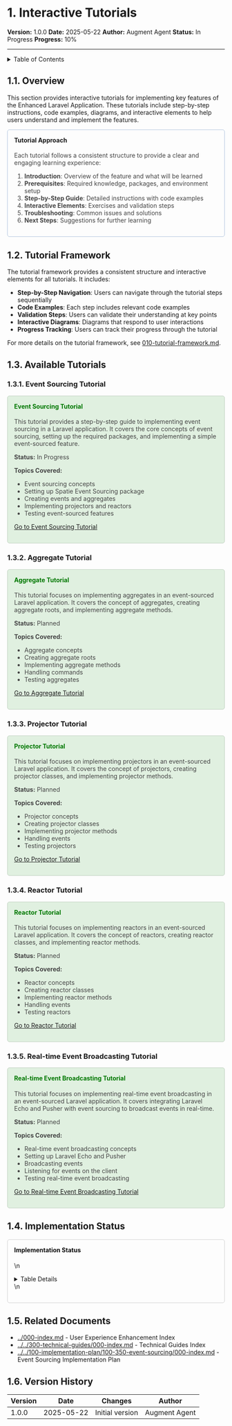 # 1. Interactive Tutorials

**Version:** 1.0.0
**Date:** 2025-05-22
**Author:** Augment Agent
**Status:** In Progress
**Progress:** 10%

---

<details>
<summary>Table of Contents</summary>

- [1. Interactive Tutorials](#1-interactive-tutorials)
  - [1.1. Overview](#11-overview)
  - [1.2. Tutorial Framework](#12-tutorial-framework)
  - [1.3. Available Tutorials](#13-available-tutorials)
    - [1.3.1. Event Sourcing Tutorial](#131-event-sourcing-tutorial)
    - [1.3.2. Aggregate Tutorial](#132-aggregate-tutorial)
    - [1.3.3. Projector Tutorial](#133-projector-tutorial)
    - [1.3.4. Reactor Tutorial](#134-reactor-tutorial)
    - [1.3.5. Real-time Event Broadcasting Tutorial](#135-real-time-event-broadcasting-tutorial)
  - [1.4. Implementation Status](#14-implementation-status)
  - [1.5. Related Documents](#15-related-documents)
  - [1.6. Version History](#16-version-history)

</details>

## 1.1. Overview

This section provides interactive tutorials for implementing key features of the Enhanced Laravel Application. These tutorials include step-by-step instructions, code examples, diagrams, and interactive elements to help users understand and implement the features.

<div style="padding: 15px; border-radius: 5px; border: 1px solid #b0c4de; margin-bottom: 20px;">
<h4 style="margin-top: 0; ">Tutorial Approach</h4>

<p style="color: #444;">Each tutorial follows a consistent structure to provide a clear and engaging learning experience:</p>

<ol style="color: #444;">
  <li><strong>Introduction</strong>: Overview of the feature and what will be learned</li>
  <li><strong>Prerequisites</strong>: Required knowledge, packages, and environment setup</li>
  <li><strong>Step-by-Step Guide</strong>: Detailed instructions with code examples</li>
  <li><strong>Interactive Elements</strong>: Exercises and validation steps</li>
  <li><strong>Troubleshooting</strong>: Common issues and solutions</li>
  <li><strong>Next Steps</strong>: Suggestions for further learning</li>
</ol>
</div>

## 1.2. Tutorial Framework

The tutorial framework provides a consistent structure and interactive elements for all tutorials. It includes:

- **Step-by-Step Navigation**: Users can navigate through the tutorial steps sequentially
- **Code Examples**: Each step includes relevant code examples
- **Validation Steps**: Users can validate their understanding at key points
- **Interactive Diagrams**: Diagrams that respond to user interactions
- **Progress Tracking**: Users can track their progress through the tutorial

For more details on the tutorial framework, see [010-tutorial-framework.md](010-tutorial-framework.md).

## 1.3. Available Tutorials

### 1.3.1. Event Sourcing Tutorial

<div style="background-color: #e0f0e0; padding: 15px; border-radius: 5px; border: 1px solid #c0d0c0; margin-bottom: 20px;">
<h4 style="margin-top: 0; color: #007700;">Event Sourcing Tutorial</h4>

<p style="color: #444;">This tutorial provides a step-by-step guide to implementing event sourcing in a Laravel application. It covers the core concepts of event sourcing, setting up the required packages, and implementing a simple event-sourced feature.</p>

<p style="color: #444;"><strong>Status:</strong> In Progress</p>

<p style="color: #444;"><strong>Topics Covered:</strong></p>
<ul style="color: #444;">
  <li>Event sourcing concepts</li>
  <li>Setting up Spatie Event Sourcing package</li>
  <li>Creating events and aggregates</li>
  <li>Implementing projectors and reactors</li>
  <li>Testing event-sourced features</li>
</ul>

<p style="color: #444;"><a href="020-event-sourcing-tutorial.md">Go to Event Sourcing Tutorial</a></p>
</div>

### 1.3.2. Aggregate Tutorial

<div style="background-color: #e0f0e0; padding: 15px; border-radius: 5px; border: 1px solid #c0d0c0; margin-bottom: 20px;">
<h4 style="margin-top: 0; color: #007700;">Aggregate Tutorial</h4>

<p style="color: #444;">This tutorial focuses on implementing aggregates in an event-sourced Laravel application. It covers the concept of aggregates, creating aggregate roots, and implementing aggregate methods.</p>

<p style="color: #444;"><strong>Status:</strong> Planned</p>

<p style="color: #444;"><strong>Topics Covered:</strong></p>
<ul style="color: #444;">
  <li>Aggregate concepts</li>
  <li>Creating aggregate roots</li>
  <li>Implementing aggregate methods</li>
  <li>Handling commands</li>
  <li>Testing aggregates</li>
</ul>

<p style="color: #444;"><a href="./030-aggregate-tutorial.md">Go to Aggregate Tutorial</a></p>
</div>

### 1.3.3. Projector Tutorial

<div style="background-color: #e0f0e0; padding: 15px; border-radius: 5px; border: 1px solid #c0d0c0; margin-bottom: 20px;">
<h4 style="margin-top: 0; color: #007700;">Projector Tutorial</h4>

<p style="color: #444;">This tutorial focuses on implementing projectors in an event-sourced Laravel application. It covers the concept of projectors, creating projector classes, and implementing projector methods.</p>

<p style="color: #444;"><strong>Status:</strong> Planned</p>

<p style="color: #444;"><strong>Topics Covered:</strong></p>
<ul style="color: #444;">
  <li>Projector concepts</li>
  <li>Creating projector classes</li>
  <li>Implementing projector methods</li>
  <li>Handling events</li>
  <li>Testing projectors</li>
</ul>

<p style="color: #444;"><a href="./040-projector-tutorial.md">Go to Projector Tutorial</a></p>
</div>

### 1.3.4. Reactor Tutorial

<div style="background-color: #e0f0e0; padding: 15px; border-radius: 5px; border: 1px solid #c0d0c0; margin-bottom: 20px;">
<h4 style="margin-top: 0; color: #007700;">Reactor Tutorial</h4>

<p style="color: #444;">This tutorial focuses on implementing reactors in an event-sourced Laravel application. It covers the concept of reactors, creating reactor classes, and implementing reactor methods.</p>

<p style="color: #444;"><strong>Status:</strong> Planned</p>

<p style="color: #444;"><strong>Topics Covered:</strong></p>
<ul style="color: #444;">
  <li>Reactor concepts</li>
  <li>Creating reactor classes</li>
  <li>Implementing reactor methods</li>
  <li>Handling events</li>
  <li>Testing reactors</li>
</ul>

<p style="color: #444;"><a href="./050-reactor-tutorial.md">Go to Reactor Tutorial</a></p>
</div>

### 1.3.5. Real-time Event Broadcasting Tutorial

<div style="background-color: #e0f0e0; padding: 15px; border-radius: 5px; border: 1px solid #c0d0c0; margin-bottom: 20px;">
<h4 style="margin-top: 0; color: #007700;">Real-time Event Broadcasting Tutorial</h4>

<p style="color: #444;">This tutorial focuses on implementing real-time event broadcasting in an event-sourced Laravel application. It covers integrating Laravel Echo and Pusher with event sourcing to broadcast events in real-time.</p>

<p style="color: #444;"><strong>Status:</strong> Planned</p>

<p style="color: #444;"><strong>Topics Covered:</strong></p>
<ul style="color: #444;">
  <li>Real-time event broadcasting concepts</li>
  <li>Setting up Laravel Echo and Pusher</li>
  <li>Broadcasting events</li>
  <li>Listening for events on the client</li>
  <li>Testing real-time event broadcasting</li>
</ul>

<p style="color: #444;"><a href="./060-real-time-event-broadcasting-tutorial.md">Go to Real-time Event Broadcasting Tutorial</a></p>
</div>

## 1.4. Implementation Status

<div style="padding: 15px; border-radius: 5px; border: 1px solid #d0d0d0; margin-bottom: 20px;">
<h4 style="margin-top: 0; color: #111;">Implementation Status</h4>

\n<details>\n<summary>Table Details</summary>\n\n| Tutorial | Status | Progress |
| --- | --- | --- |
| Tutorial Framework | In Progress | 50% |
| Event Sourcing Tutorial | In Progress | 20% |
| Aggregate Tutorial | Planned | 0% |
| Projector Tutorial | Planned | 0% |
| Reactor Tutorial | Planned | 0% |
| Real-time Event Broadcasting Tutorial | Planned | 0% |
\n</details>\n
</div>

## 1.5. Related Documents

- [../000-index.md](../000-index.md) - User Experience Enhancement Index
- [../../300-technical-guides/000-index.md](../../300-technical-guides/000-index.md) - Technical Guides Index
- [../../100-implementation-plan/100-350-event-sourcing/000-index.md](../../100-implementation-plan/100-350-event-sourcing/000-index.md) - Event Sourcing Implementation Plan

## 1.6. Version History

| Version | Date | Changes | Author |
|---------|------|---------|--------|
| 1.0.0 | 2025-05-22 | Initial version | Augment Agent |
